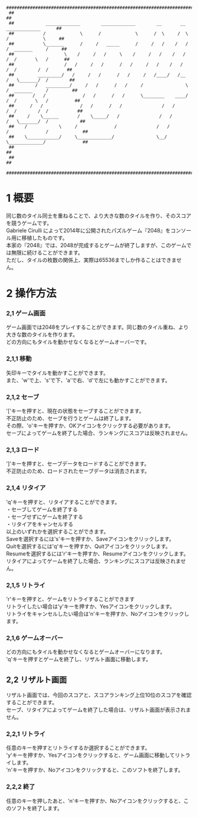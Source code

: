     ####################################################################################################
     ##                                                                                                ##
     ##            _____________        _____________        __       __            _____________      ##
     ##           /             \      /             \      /  \     /  \          /             \     ##
     ##           \_______      /     /   _____      /     /   /    /   /         /  _______     /     ##
     ##                   \    /     /   /     \    /     /   /    /   /         /  /       \   /      ##
     ##                   /   /     /   /      /   /     /   /    /   /         /  /        /  /       ##
     ##         _________/   /     /   /      /   /     /   /____/   /__       /   \_______/  /        ##
     ##        /   _________/     /   /      /   /     /                \     /  _______     /         ##
     ##       /   /              /   /      /   /      \________    ____/    /  /       \   /          ##
     ##      /   /              /   /      /   /               /   /        /  /        /  /           ##
     ##     /    \______       /    \_____/   /               /   /        /   \_______/  /            ##
     ##    /            \     /              /               /   /        /              /             ##
     ##    \____________/     \_____________/                \__/         \_____________/              ##
     ##                                                                                                ##
     ##                                                                                                ##
     ####################################################################################################



# 1 概要
<p>同じ数のタイル同士を重ねることで、より大きな数のタイルを作り、そのスコアを競うゲームです。<br/>
Gabriele Cirulli によって2014年に公開されたパズルゲーム『2048』をコンソール用に移植したものです。<br/>
本家の『2048』では、2048が完成するとゲームが終了しますが、このゲームでは無限に続けることができます。<br/>
ただし、タイルの枚数の関係上、実際は65536までしか作ることはできません。</p>

# 2 操作方法

### 2,1 ゲーム画面
<p>ゲーム画面では2048をプレイすることができます。同じ数のタイル重ね、より大きな数のタイルを作ります。<br/>
どの方向にもタイルを動かせなくなるとゲームオーバーです。</p>

### 2,1,1 移動 
<p>矢印キーでタイルを動かすことができます。<br/>
また、'w'で上、's'で下、'a'で右、'd'で左にも動かすことができます。</p>

### 2,1,2 セーブ
<p>'['キーを押すと、現在の状態をセーブすることができます。<br/>
不正防止のため、セーブを行うとゲームは終了します。<br/>
その際、'o'キーを押すか、OKアイコンをクリックする必要があります。<br/>
セーブによってゲームを終了した場合、ランキングにスコアは反映されません。</p>

### 2,1,3 ロード
<p>']'キーを押すと、セーブデータをロードすることができます。<br/>
不正防止のため、ロードされたセーブデータは消去されます。</p>

### 2,1,4 リタイア
<p>'q'キーを押すと、リタイアすることができます。<br/>
・セーブしてゲームを終了する<br/>
・セーブせずにゲームを終了する<br/>
・リタイアをキャンセルする<br/>
以上のいずれかを選択することができます。<br/>
Saveを選択するには's'キーを押すか、Saveアイコンをクリックします。<br/>
Quitを選択するには'q'キーを押すか、Quitアイコンをクリックします。<br/>
Resumeを選択するには'r'キーを押すか、Resumeアイコンをクリックします。<br/>
リタイアによってゲームを終了した場合、ランキングにスコアは反映されません。</p>

### 2,1,5 リトライ
<p>'r'キーを押すと、ゲームをリトライすることができます<br/>
リトライしたい場合は'y'キーを押すか、Yesアイコンをクリックします。<br/>
リトライをキャンセルしたい場合は'n'キーを押すか、Noアイコンをクリックします。</p>

### 2,1,6 ゲームオーバー
<p>どの方向にもタイルを動かせなくなるとゲームオーバーになります。<br/>
'q'キーを押すとゲームを終了し、リザルト画面に移動します。</p>

## 2,2 リザルト画面
<p>リザルト画面では、今回のスコアと、スコアランキング上位10位のスコアを確認することができます。<br/>
セーブ、リタイアによってゲームを終了した場合は、リザルト画面が表示されません。</p>

### 2,2,1 リトライ
<p>任意のキーを押すとリトライするか選択することができます。<br/>
'y'キーを押すか、Yesアイコンをクリックすると、ゲーム画面に移動してリトライします。<br/>
'n'キーを押すか、Noアイコンをクリックすると、このソフトを終了します。</p>

### 2,2,2 終了
<p>任意のキーを押したあと、'n'キーを押すか、Noアイコンをクリックすると、このソフトを終了します。</p>
